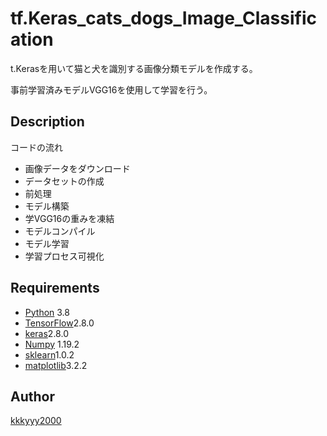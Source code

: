 # tf.Keras_cats_dogs_Image_Classification
t.Kerasを用いて猫と犬を識別する画像分類モデルを作成する。

事前学習済みモデルVGG16を使用して学習を行う。


## Description
コードの流れ
- 画像データをダウンロード
- データセットの作成
- 前処理
- モデル構築
- 学VGG16の重みを凍結
- モデルコンパイル
- モデル学習
- 学習プロセス可視化

## Requirements
- [Python](https://www.python.org/) 3.8
- [TensorFlow](https://www.tensorflow.org/api_docs/python/tf?hl=ja)2.8.0
- [keras](https://keras.io/ja/)2.8.0
- [Numpy](http://www.numpy.org/) 1.19.2
- [sklearn](https://scikit-learn.org/stable/)1.0.2
- [matplotlib]()3.2.2

## Author

[kkkyyy2000](https://github.com/kkkyyy2000)
